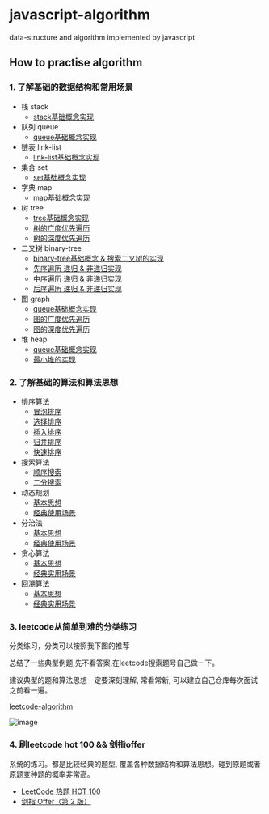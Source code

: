 # javascript-algorithm
data-structure and algorithm implemented by javascript

## How to practise algorithm
### 1. 了解基础的数据结构和常用场景
* 栈 stack
  * [stack基础概念实现](https://github.com/JLraining/javascript-algorithm/blob/main/data-structure/1-stack/index.js)
* 队列 queue 
  * [queue基础概念实现](https://github.com/JLraining/javascript-algorithm/blob/main/data-structure/2-queue/index.js) 
* 链表 link-list 
  * [link-list基础概念实现](https://github.com/JLraining/javascript-algorithm/blob/main/data-structure/3-link-list/index.js) 
* 集合 set
  * [set基础概念实现](https://github.com/JLraining/javascript-algorithm/blob/main/data-structure/4-set/index.js) 
* 字典 map
  * [map基础概念实现](https://github.com/JLraining/javascript-algorithm/blob/main/data-structure/5-map/index.js) 
* 树 tree
  * [tree基础概念实现](https://github.com/JLraining/javascript-algorithm/blob/main/data-structure/6-tree/index.js) 
  * [树的广度优先遍历](https://github.com/JLraining/javascript-algorithm/blob/main/data-structure/6-tree/bfs.js)
  * [树的深度优先遍历](https://github.com/JLraining/javascript-algorithm/blob/main/data-structure/6-tree/dfs.js)
* 二叉树 binary-tree
  * [binary-tree基础概念 & 搜索二叉树的实现](https://github.com/JLraining/javascript-algorithm/blob/main/data-structure/7-binary-tree/index.js) 
  * [先序遍历 递归 & 非递归实现](https://github.com/JLraining/javascript-algorithm/blob/main/data-structure/7-binary-tree/pre-order.js)
  * [中序遍历 递归 & 非递归实现](https://github.com/JLraining/javascript-algorithm/blob/main/data-structure/7-binary-tree/in-order.js)
  * [后序遍历 递归 & 非递归实现](https://github.com/JLraining/javascript-algorithm/blob/main/data-structure/7-binary-tree/post-order.js)
* 图 graph
  * [queue基础概念实现](https://github.com/JLraining/javascript-algorithm/blob/main/data-structure/2-queue/index.js) 
  * [图的广度优先遍历](https://github.com/JLraining/javascript-algorithm/blob/main/data-structure/8-graph/bfs.js)
  * [图的深度优先遍历](https://github.com/JLraining/javascript-algorithm/blob/main/data-structure/8-graph/dfs.js)
* 堆 heap
  * [queue基础概念实现](https://github.com/JLraining/javascript-algorithm/blob/main/data-structure/2-queue/index.js) 
  * [最小堆的实现](https://github.com/JLraining/javascript-algorithm/blob/main/data-structure/9-heap/miniHeap.js)
### 2. 了解基础的算法和算法思想
* 排序算法
  * [冒泡排序](https://github.com/JLraining/javascript-algorithm/blob/main/basic-algorithm/sort/1-bubbleSort.js)
  * [选择排序](https://github.com/JLraining/javascript-algorithm/blob/main/basic-algorithm/sort/2-selectionSort.js)
  * [插入排序](https://github.com/JLraining/javascript-algorithm/blob/main/basic-algorithm/sort/3-insertionSort.js)
  * [归并排序](https://github.com/JLraining/javascript-algorithm/blob/main/basic-algorithm/sort/4-mergeSort.js)
  * [快速排序](https://github.com/JLraining/javascript-algorithm/blob/main/basic-algorithm/sort/5-quickSort.js)
* 搜索算法
  * [顺序搜索](https://github.com/JLraining/javascript-algorithm/blob/main/basic-algorithm/search/1-sequentialSearch.js)
  * [二分搜索](https://github.com/JLraining/javascript-algorithm/blob/main/basic-algorithm/search/2-binarySearch.js)
* 动态规划
  * [基本思想](https://github.com/JLraining/javascript-algorithm/blob/main/leetcode-algorithm/14-dynamic-program/0-index.md)
  * [经典使用场景](https://github.com/JLraining/javascript-algorithm/blob/main/leetcode-algorithm/14-dynamic-program/easy-70-%E7%88%AC%E6%A5%BC%E6%A2%AF.js)
* 分治法
  * [基本思想](https://github.com/JLraining/javascript-algorithm/blob/main/leetcode-algorithm/15-divide-conquer/0-index.md)
  * [经典使用场景](https://github.com/JLraining/javascript-algorithm/blob/main/leetcode-algorithm/15-divide-conquer/easy-226-%E7%BF%BB%E8%BD%AC%E4%BA%8C%E5%8F%89%E6%A0%91.js)
* 贪心算法
  * [基本思想](https://github.com/JLraining/javascript-algorithm/blob/main/leetcode-algorithm/13-greedy-algorithm/0-index.md)
  * [经典实用场景](https://github.com/JLraining/javascript-algorithm/blob/main/leetcode-algorithm/13-greedy-algorithm/easy-455-%E5%88%86%E5%8F%91%E9%A5%BC%E5%B9%B2.js)
* 回溯算法
  * [基本思想](https://github.com/JLraining/javascript-algorithm/blob/main/leetcode-algorithm/11-back-tracking/0-index.md)
  * [经典实用场景](https://github.com/JLraining/javascript-algorithm/blob/main/leetcode-algorithm/11-back-tracking/medium-78-%E5%AD%90%E9%9B%86.js)

### 3. leetcode从简单到难的分类练习
分类练习，分类可以按照我下图的推荐

总结了一些典型例题,先不看答案,在leetcode搜索题号自己做一下。

建议典型的题和算法思想一定要深刻理解, 常看常新, 可以建立自己仓库每次面试之前看一遍。

[leetcode-algorithm](https://github.com/JLraining/javascript-algorithm/tree/main/leetcode-algorithm)

![image](https://user-images.githubusercontent.com/13096392/139360952-ec0c3768-ecdd-4c62-bd76-2fa8518c00c8.png)

### 4. 刷leetcode hot 100 && 剑指offer
系统的练习。都是比较经典的题型, 覆盖各种数据结构和算法思想。碰到原题或者原题变种题的概率非常高。
* [LeetCode 热题 HOT 100](https://leetcode-cn.com/problem-list/2cktkvj/)
* [剑指 Offer（第 2 版）](https://leetcode-cn.com/problem-list/xb9nqhhg/)

